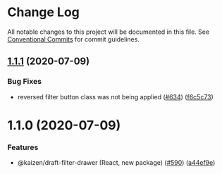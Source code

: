 # Change Log

All notable changes to this project will be documented in this file.
See [Conventional Commits](https://conventionalcommits.org) for commit guidelines.

## [1.1.1](https://github.com/cultureamp/kaizen-design-system/compare/@kaizen/draft-filter-drawer@1.1.0...@kaizen/draft-filter-drawer@1.1.1) (2020-07-09)


### Bug Fixes

* reversed filter button class was not being applied ([#634](https://github.com/cultureamp/kaizen-design-system/issues/634)) ([f6c5c73](https://github.com/cultureamp/kaizen-design-system/commit/f6c5c73c1979851664e576377b2644e6917c9f2d))





# 1.1.0 (2020-07-09)


### Features

* @kaizen/draft-filter-drawer (React, new package) ([#590](https://github.com/cultureamp/kaizen-design-system/issues/590)) ([a44ef9e](https://github.com/cultureamp/kaizen-design-system/commit/a44ef9e2efd82855412c8d334b063208bfc5be28))
